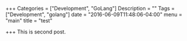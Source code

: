 +++
Categories = ["Development", "GoLang"]
Description = ""
Tags = ["Development", "golang"]
date = "2016-06-09T11:48:06-04:00"
menu = "main"
title = "test"

+++
This is second post.

